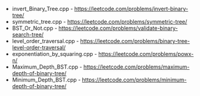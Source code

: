 
- invert_Binary_Tree.cpp -  https://leetcode.com/problems/invert-binary-tree/
- symmetric_tree.cpp - https://leetcode.com/problems/symmetric-tree/
- BST_Or_Not.cpp - https://leetcode.com/problems/validate-binary-search-tree/
- level_order_traversal.cpp - https://leetcode.com/problems/binary-tree-level-order-traversal/
- exponentiation_by_squaring.cpp - https://leetcode.com/problems/powx-n/
- Maximum_Depth_BST.cpp - https://leetcode.com/problems/maximum-depth-of-binary-tree/
- Minimum_Depth_BST.cpp - https://leetcode.com/problems/minimum-depth-of-binary-tree/
